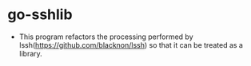go-sshlib
====

* This program refactors the processing performed by lssh(https://github.com/blacknon/lssh) so that it can be treated as a library.

